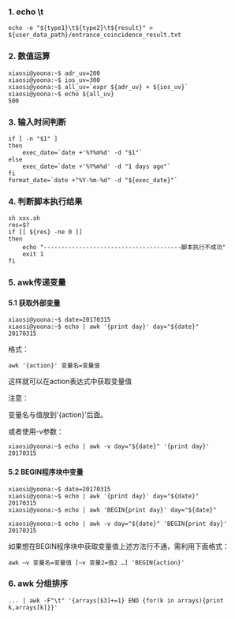 
### 1. echo \t
```
echo -e "${type1}\t${type2}\t${result}" > ${user_data_path}/entrance_coincidence_result.txt
```

### 2. 数值运算

```
xiaosi@yoona:~$ adr_uv=200
xiaosi@yoona:~$ ios_uv=300
xiaosi@yoona:~$ all_uv=`expr ${adr_uv} + ${ios_uv}`
xiaosi@yoona:~$ echo ${all_uv}
500
```

### 3. 输入时间判断

```
if [ -n "$1" ]
then
    exec_date=`date +'%Y%m%d' -d "$1"`
else
    exec_date=`date +'%Y%m%d' -d "1 days ago"`
fi
format_date=`date +"%Y-%m-%d" -d "${exec_date}"`
```

### 4. 判断脚本执行结果
```
sh xxx.sh
res=$?
if [[ ${res} -ne 0 ]]
then
    echo "---------------------------------------脚本执行不成功"
    exit 1
fi
```
### 5. awk传递变量

#### 5.1 获取外部变量
```
xiaosi@yoona:~$ date=20170315
xiaosi@yoona:~$ echo | awk '{print day}' day="${date}"
20170315
```
格式：
```
awk '{action}' 变量名=变量值  
```
这样就可以在action表达式中获取变量值

注意：

变量名与值放到'{action}'后面。

或者使用-v参数：
```
xiaosi@yoona:~$ echo | awk -v day="${date}" '{print day}'
20170315
```

#### 5.2 BEGIN程序块中变量

```
xiaosi@yoona:~$ date=20170315
xiaosi@yoona:~$ echo | awk '{print day}' day="${date}"
20170315
xiaosi@yoona:~$ echo | awk 'BEGIN{print day}' day="${date}"

xiaosi@yoona:~$ echo | awk -v day="${date}" 'BEGIN{print day}'
20170315

```
如果想在BEGIN程序块中获取变量值上述方法行不通，需利用下面格式：
```
awk –v 变量名=变量值 [–v 变量2=值2 …] 'BEGIN{action}' 
```

### 6. awk 分组排序

```
... | awk -F"\t" '{arrays[$3]+=1} END {for(k in arrays){print k,arrays[k]}}'    
```

